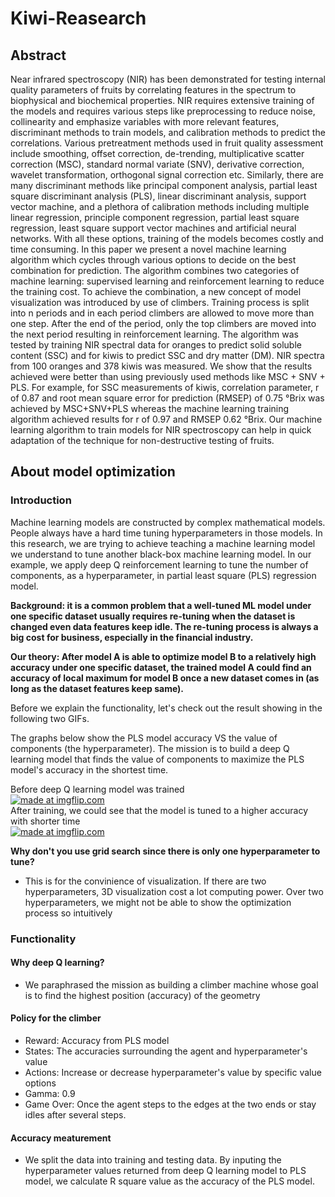 # Kiwi-Reasearch
## Abstract
Near infrared spectroscopy (NIR) has been demonstrated for testing internal quality parameters of fruits by correlating features in the spectrum to biophysical and biochemical properties. NIR requires extensive training of the models and requires various steps like preprocessing to reduce noise, collinearity and emphasize variables with more relevant features, discriminant methods to train models, and calibration methods to predict the correlations. Various pretreatment methods used in fruit quality assessment include smoothing, offset correction, de-trending, multiplicative scatter correction (MSC), standard normal variate (SNV), derivative correction, wavelet transformation, orthogonal signal correction etc. Similarly, there are many discriminant methods like principal component analysis, partial least square discriminant analysis (PLS), linear discriminant analysis, support vector machine, and a plethora of calibration methods including multiple linear regression, principle component regression, partial least square regression, least square support vector machines and artificial neural networks. With all these options, training of the models becomes costly and time consuming. In this paper we present a novel machine learning algorithm which cycles through various options to decide on the best combination for prediction. The algorithm combines two categories of machine learning: supervised learning and reinforcement learning to reduce the training cost. To achieve the combination, a new concept of model visualization was introduced by use of climbers. Training process is split into n periods and in each period climbers are allowed to move more than one step. After the end of the period, only the top climbers are moved into the next period resulting in reinforcement learning. The algorithm was tested by training NIR spectral data for oranges to predict solid soluble content (SSC) and for kiwis to predict SSC and dry matter (DM). NIR spectra from 100 oranges and 378 kiwis was measured. We show that the results achieved were better than using previously used methods like MSC + SNV + PLS. For example, for SSC measurements of kiwis, correlation parameter, r of 0.87 and root mean square error for prediction (RMSEP) of 0.75 °Brix was achieved by MSC+SNV+PLS whereas the machine learning training algorithm achieved results for r of 0.97 and RMSEP 0.62 °Brix. Our machine learning algorithm to train models for NIR spectroscopy can help in quick adaptation of the technique for non-destructive testing of fruits. 

## About model optimization

### Introduction
Machine learning models are constructed by complex mathematical models. People always have a hard time tuning hyperparameters in those models. In this research, we are trying to achieve teaching a machine learning model we understand to tune another black-box machine learning model. In our example, we apply deep Q reinforcement learning to tune the number of components, as a hyperparameter, in partial least square (PLS) regression model. 

**Background: it is a common problem that a well-tuned ML model under one specific dataset usually requires re-tuning when the dataset is changed even data features keep idle. The re-tuning process is always a big cost for business, especially in the financial industry.**

**Our theory: After model A is able to optimize model B to a relatively high accuracy under one specific dataset, the trained model A could find an accuracy of local maximum for model B once a new dataset comes in (as long as the dataset features keep same).**

Before we explain the functionality, let's check out the result showing in the following two GIFs.

The graphs below show the PLS model accuracy VS the value of components (the hyperparameter). The mission is to build a deep Q learning model that finds the value of components to maximize the PLS model's accuracy in the shortest time.

Before deep Q learning model was trained<br>
<a href="https://imgflip.com/gif/3lr8ou"><img src="https://i.imgflip.com/3lr8ou.gif" title="made at imgflip.com"/></a> <br>
After training, we could see that the model is tuned to a higher accuracy with shorter time<br>
<a href="https://imgflip.com/gif/3lr975"><img src="https://i.imgflip.com/3lr975.gif" title="made at imgflip.com"/></a> <br>

**Why don't you use grid search since there is only one hyperparameter to tune?** <br>
- This is for the convinience of visualization. If there are two hyperparameters, 3D visualization cost a lot computing power. Over two hyperparameters, we might not be able to show the optimization process so intuitively

### Functionality
#### Why deep Q learning? <br>
- We paraphrased the mission as building a climber machine whose goal is to find the highest position (accuracy) of the geometry <br>
#### Policy for the climber <br>
- Reward: Accuracy from PLS model
- States: The accuracies surrounding the agent and hyperparameter's value
- Actions: Increase or decrease hyperparameter's value by specific value options
- Gamma: 0.9
- Game Over: Once the agent steps to the edges at the two ends or stay idles after several steps. 

#### Accuracy meaturement <br>
- We split the data into training and testing data. By inputing the hyperparameter values returned from deep Q learning model to PLS model, we calculate R square value as the accuracy of the PLS model.

